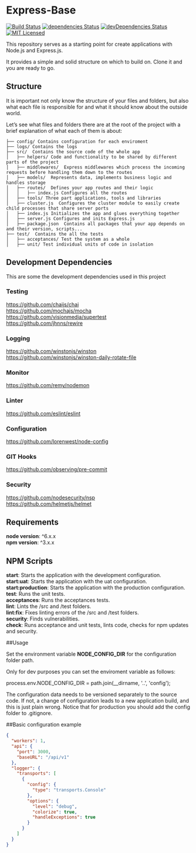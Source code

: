 # Express-Base

[![Build Status](https://travis-ci.org/santiperez/base-express.svg?branch=master)](https://travis-ci.org/santiperez/base-express)
[![dependencies Status](https://david-dm.org/santiperez/base-express/status.svg)](https://david-dm.org/santiperez/base-express)
[![devDependencies Status](https://david-dm.org/santiperez/base-express/dev-status.svg)](https://david-dm.org/santiperez/base-express?type=dev)
[![MIT Licensed](https://img.shields.io/badge/license-MIT-blue.svg)](LICENSE)

This repository serves as a starting point for create applications with Node.js and Express.js.

It provides a simple and solid structure on which to build on. Clone it and you are ready to go.

## Structure

It is important not only know the structure of your files and folders, but also what each file is responsible for and what it should know about the outside world.

Let’s see what files and folders there are at the root of the project with a brief explanation of what each of them is about:  

```
├── config/ Contains configuration for each enviroment  
├── logs/ Contains the logs  
├── src/  Contains the source code of the whole app  
│   ├── helpers/ Code and functionality to be shared by different parts of the project  
│   ├── middlewares/  Express middlewares which process the incoming  requests before handling them down to the routes  
│   ├── models/  Represents data, implements business logic and handles storage  
│   ├── routes/  Defines your app routes and their logic  
│   │   ├── index.js Configures all the routes  
│   ├── tools/ Three part applications, tools and libraries  
│   ├── cluster.js  Configures the cluster module to easily create child processes that share server ports  
│   ├── index.js Initializes the app and glues everything together  
│   ├── server.js Configures and inits Express.js  
│   ├── package.json  Contains all packages that your app depends on and their version, scripts...  
├── test/  Contains the all the tests  
│   ├── acceptances/ Test the system as a whole  
│   ├── unit/ Test individual units of code in isolation   
```

## Development Dependencies

This are some the development dependencies used in this project

### Testing
https://github.com/chaijs/chai  
https://github.com/mochajs/mocha  
https://github.com/visionmedia/supertest  
https://github.com/jhnns/rewire  

### Logging
https://github.com/winstonjs/winston  
https://github.com/winstonjs/winston-daily-rotate-file  

### Monitor
https://github.com/remy/nodemon  

### Linter
https://github.com/eslint/eslint  

### Configuration
https://github.com/lorenwest/node-config  

### GIT Hooks
https://github.com/observing/pre-commit  

### Security
https://github.com/nodesecurity/nsp  
https://github.com/helmetjs/helmet  

## Requirements

**node version**: ^6.x.x  
**npm version**: ^3.x.x  

## NPM Scripts

**start**: Starts the application with the development configuration.  
**start:uat**: Starts the application with the uat configuration.  
**start:production**: Starts the application with the production configuration.  
**test**: Runs the unit tests.  
**acceptances**: Runs the acceptances tests.  
**lint**: Lints the /src and /test folders.  
**lint:fix**: Fixes linting errors of the /src and /test folders.  
**security**: Finds vulnerabilities.  
**check**: Runs acceptance and unit tests, lints code, checks for npm updates and security.  

##Usage

Set the environment variable **NODE\_CONFIG\_DIR** for the configuration folder path.   

Only for dev purposes you can set the enviroment variable as follows:  

process.env.NODE\_CONFIG\_DIR = path.join(__dirname, '..', 'config');  

The configuration data needs to be versioned separately to the source code. If not, a change of configuration leads to a new application build, and this is just plain wrong. Notice that for production you should add the config folder to .gitignore.  

##Basic configuration example

```json
{
  "workers": 1, 
  "api": {
    "port": 3000,
    "baseURL": "/api/v1"
  },
  "logger": {
    "transports": [
      {
        "config": {
          "type": "transports.Console"
        },
        "options": {
          "level": "debug",
          "colorize": true,
          "handleExceptions": true
        }
      }
    ]
  }
}
```

